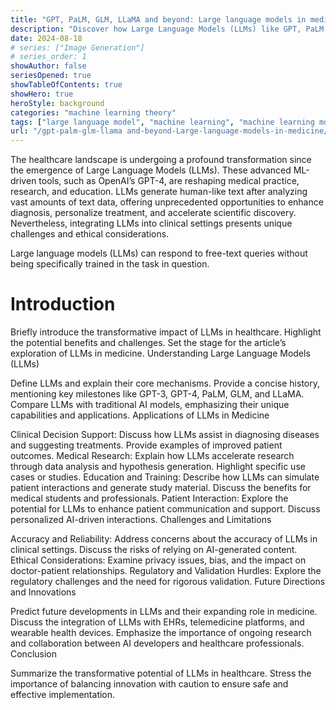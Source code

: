 ```yaml
---
title: "GPT, PaLM, GLM, LLaMA and beyond: Large language models in medicine"
description: "Discover how Large Language Models (LLMs) like GPT, PaLM, GLM, and LLaMA are revolutionizing medicine. Explore applications, challenges, and the future of AI and ML in healthcare."
date: 2024-08-18
# series: ["Image Generation"]
# series_order: 1
showAuthor: false
seriesOpened: true
showTableOfContents: true
showHero: true
heroStyle: background
categories: "machine learning theory"
tags: ["large language model", "machine learning", "machine learning models"]
url: "/gpt-palm-glm-llama and-beyond-Large-language-models-in-medicine/"
---
```


The healthcare landscape is undergoing a profound transformation since the emergence of Large Language Models (LLMs). These advanced ML-driven tools, such as OpenAI’s GPT-4, are reshaping medical practice, research, and education. LLMs generate human-like text after analyzing vast amounts of text data, offering unprecedented opportunities to enhance diagnosis, personalize treatment, and accelerate scientific discovery. Nevertheless, integrating LLMs into clinical settings presents unique challenges and ethical considerations.

Large language models (LLMs) can respond to free-text queries without being specifically trained in the task in question.

# Introduction

Briefly introduce the transformative impact of LLMs in healthcare.
Highlight the potential benefits and challenges.
Set the stage for the article’s exploration of LLMs in medicine.
Understanding Large Language Models (LLMs)

Define LLMs and explain their core mechanisms.
Provide a concise history, mentioning key milestones like GPT-3, GPT-4, PaLM, GLM, and LLaMA.
Compare LLMs with traditional AI models, emphasizing their unique capabilities and applications.
Applications of LLMs in Medicine

Clinical Decision Support:
Discuss how LLMs assist in diagnosing diseases and suggesting treatments.
Provide examples of improved patient outcomes.
Medical Research:
Explain how LLMs accelerate research through data analysis and hypothesis generation.
Highlight specific use cases or studies.
Education and Training:
Describe how LLMs can simulate patient interactions and generate study material.
Discuss the benefits for medical students and professionals.
Patient Interaction:
Explore the potential for LLMs to enhance patient communication and support.
Discuss personalized AI-driven interactions.
Challenges and Limitations

Accuracy and Reliability:
Address concerns about the accuracy of LLMs in clinical settings.
Discuss the risks of relying on AI-generated content.
Ethical Considerations:
Examine privacy issues, bias, and the impact on doctor-patient relationships.
Regulatory and Validation Hurdles:
Explore the regulatory challenges and the need for rigorous validation.
Future Directions and Innovations

Predict future developments in LLMs and their expanding role in medicine.
Discuss the integration of LLMs with EHRs, telemedicine platforms, and wearable health devices.
Emphasize the importance of ongoing research and collaboration between AI developers and healthcare professionals.
Conclusion

Summarize the transformative potential of LLMs in healthcare.
Stress the importance of balancing innovation with caution to ensure safe and effective implementation.

